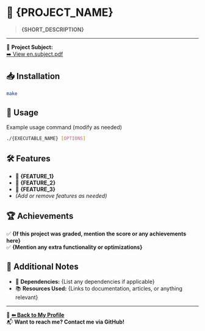 # 📌 **{PROJECT_NAME}**

> **{SHORT_DESCRIPTION}**

---

📄 **Project Subject:**  
[➡️ View en.subject.pdf](./en.subject.pdf)

## 📥 Installation

```bash
make
```

## 📝 Usage

Example usage command (modify as needed)
```bash
./{EXECUTABLE_NAME} [OPTIONS]
```

## 🛠 Features

- 🔹 **{FEATURE_1}**
- 🔹 **{FEATURE_2}**
- 🔹 **{FEATURE_3}**
- *(Add or remove features as needed)*

## 🏆 Achievements

✅ **{If this project was graded, mention the score or any achievements here}**  
✅ **{Mention any extra functionality or optimizations}**  

## 📌 Additional Notes

- 📜 **Dependencies:** {List any dependencies if applicable}  
- 📚 **Resources Used:** {Links to documentation, articles, or anything relevant}  

---

🔗 **[⬅ Back to My Profile](https://github.com/AMINJAUW)**  
📬 **Want to reach me? Contact me via GitHub!**
